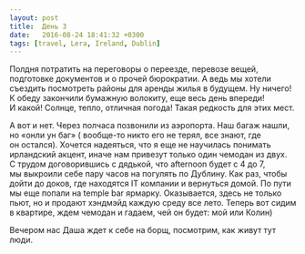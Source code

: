 ```yaml
---
layout: post
title:  День 3
date:   2016-08-24 18:41:32 +0300
tags: [travel, Lera, Ireland, Dublin]
---
```


Полдня потратить на&nbsp;переговоры о&nbsp;переезде, перевозе вещей, подготовке документов и&nbsp;о&nbsp;прочей бюрократии. А&nbsp;ведь мы&nbsp;хотели съездить посмотреть районы для аренды жилья в&nbsp;будущем. Ну&nbsp;ничего! К&nbsp;обеду закончили бумажную волокиту, еще весь день впереди! И&nbsp;какой! Солнце, тепло, отличная погода! Такая редкость для этих мест.

А&nbsp;вот и&nbsp;нет. Через полчаса позвонили из&nbsp;аэропорта. Наш багаж нашли, но&nbsp;&laquo;онли ун&nbsp;баг&raquo; ( вообще-то никто его не&nbsp;терял, все знают, где он&nbsp;остался). Хочется надеяться, что я&nbsp;еще не&nbsp;научилась понимать ирландский акцент, иначе нам привезут только один чемодан из&nbsp;двух. С&nbsp;трудом договорившись с&nbsp;дядькой, что afternoon будет с&nbsp;4&nbsp;до&nbsp;7, мы&nbsp;выкроили себе пару часов на&nbsp;погулять по&nbsp;Дублину. Как раз, чтобы дойти до&nbsp;доков, где находятся&nbsp;IT компании и&nbsp;вернуться домой. По&nbsp;пути мы&nbsp;еще попали на&nbsp;temple bar ярмарку. Оказывается, здесь не&nbsp;только пьют, но&nbsp;и&nbsp;продают хэндмэйд каждую среду все лето. Теперь вот сидим в&nbsp;квартире, ждем чемодан и&nbsp;гадаем, чей он&nbsp;будет: мой или Колин)

Вечером нас Даша ждет к&nbsp;себе на&nbsp;борщ, посмотрим, как живут тут люди.